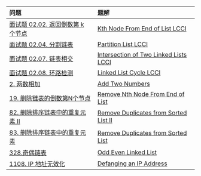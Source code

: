 | 问题                                                         | 题解                                                         |
| :----------------------------------------------------------- | :----------------------------------------------------------- |
| [面试题 02.02. 返回倒数第 k 个节点](https://leetcode-cn.com/problems/kth-node-from-end-of-list-lcci/) | [Kth Node From End of List LCCI](https://github.com/Rocketor/Leetcode-in-java/blob/master/Solution/code/KthToLast.java) |
| [面试题 02.04. 分割链表](https://leetcode-cn.com/problems/partition-list-lcci/) | [Partition List LCCI](https://github.com/Rocketor/Leetcode-in-java/blob/master/Solution/code/Partition.java) |
| [面试题 02.07. 链表相交](https://leetcode-cn.com/problems/intersection-of-two-linked-lists-lcci/) | [Intersection of Two Linked Lists LCCI](https://github.com/Rocketor/Leetcode-in-java/blob/master/Solution/code/GetIntersectionNode.java) |
| [面试题 02.08. 环路检测](https://leetcode-cn.com/problems/linked-list-cycle-lcci/) | [Linked List Cycle LCCI](https://github.com/Rocketor/Leetcode-in-java/blob/master/Solution/code/DetectCycle.java) |
| [2. 两数相加](https://leetcode-cn.com/problems/add-two-numbers/) | [Add Two Numbers](https://github.com/Rocketor/Leetcode-in-java/blob/master/Solution/code/AddTwoNumbers.java) |
| [19. 删除链表的倒数第N个节点](https://leetcode-cn.com/problems/remove-nth-node-from-end-of-list/) | [Remove Nth Node From End of List](https://github.com/Rocketor/Leetcode-in-java/blob/master/Solution/code/RemoveNthFromEnd.java) |
| [82. 删除排序链表中的重复元素 II](https://leetcode-cn.com/problems/remove-duplicates-from-sorted-list-ii/) | [Remove Duplicates from Sorted List II](https://github.com/Rocketor/Leetcode-in-java/blob/master/Solution/code/DeleteNonDuplicates.java) |
| [83. 删除排序链表中的重复元素](https://leetcode-cn.com/problems/remove-duplicates-from-sorted-list/) | [Remove Duplicates from Sorted List](https://github.com/Rocketor/Leetcode-in-java/blob/master/Solution/code/DeleteDuplicates.java) |
| [328.奇偶链表](https://leetcode-cn.com/problems/odd-even-linked-list/) | [Odd Even Linked List](https://github.com/Rocketor/Leetcode-in-java/blob/master/Solution/code/OddEvenList.java) |
| [1108. IP 地址无效化](https://leetcode-cn.com/problems/defanging-an-ip-address/) | [Defanging an IP Address](https://github.com/Rocketor/Leetcode-in-java/blob/master/Solution/code/DefangIPaddr.java) |


